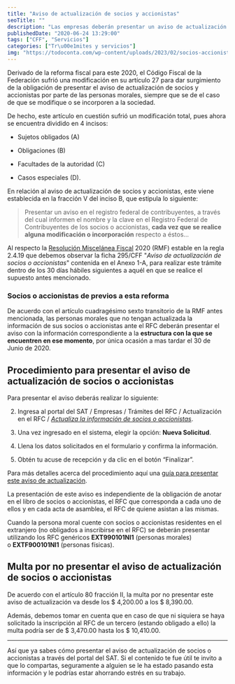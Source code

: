 ```yaml
---
title: "Aviso de actualización de socios y accionistas"
seoTitle: ""
description: "Las empresas deberán presentar un aviso de actualización de socios o accionistas cada vez que exista algún cambio respecto a estos."
publishedDate: "2020-06-24 13:29:00"
tags: ["CFF", "Servicios"]
categories: ["Tr\u00e1mites y servicios"]
img: "https://todoconta.com/wp-content/uploads/2023/02/socios-accionistas-trabajadores-partners-shareholders-worker.jpeg"
---
```



Derivado de la reforma fiscal para este 2020, el Código Fiscal de la Federación sufrió una modificación en su artículo 27 para dar surgimiento de la obligación de presentar el aviso de actualización de socios y accionistas por parte de las personas morales, siempre que se de el caso de que se modifique o se incorporen a la sociedad.




De hecho, este artículo en cuestión sufrió un modificación total, pues ahora se encuentra dividido en 4 incisos:




* Sujetos obligados (A)

* Obligaciones (B)

* Facultades de la autoridad (C)

* Casos especiales (D).




En relación al aviso de actualización de socios y accionistas, este viene establecida en la fracción V del inciso B, que estipula lo siguiente:





> Presentar un aviso en el registro federal de contribuyentes, a través del cual informen el nombre y la clave en el Registro Federal de Contribuyentes de los socios o accionistas, **cada vez que se realice alguna modificación o incorporación** respecto a éstos…




Al respecto la [Resolución Miscelánea Fiscal](https://todoconta.com/resolucion-miscelanea-fiscal/) 2020 (RMF) estable en la regla 2\.4\.19 que debemos observar la ficha 295/CFF "*Aviso de actualización de socios o accionistas*" contenida en el Anexo 1\-A, para realizar este trámite dentro de los 30 días hábiles siguientes a aquél en que se realice el supuesto antes mencionado.




### Socios o accionistas de previos a esta reforma




De acuerdo con el artículo cuadragésimo sexto transitorio de la RMF antes mencionada, las personas morales que no tengan actualizada la información de sus socios o accionistas ante el RFC deberán presentar el aviso con la información correspondiente a la **estructura con la que se encuentren en ese momento**, por única ocasión a mas tardar el 30 de Junio de 2020\.




Procedimiento para presentar el aviso de actualización de socios o accionistas
------------------------------------------------------------------------------




Para presentar el aviso deberás realizar lo siguiente:




2. Ingresa al portal del SAT / Empresas / Trámites del RFC / Actualización en el RFC / *[Actualiza la información de socios o accionistas](https://www.sat.gob.mx/tramites/26216/actualiza-la-informacion-de-socios-o-accionistas.)*.

6. Una vez ingresado en el sistema, elegir la opción: **Nueva Solicitud**.

10. Llena los datos solicitados en el formulario y confirma la información.

14. Obtén tu acuse de recepción y da clic en el botón “Finalizar”.




Para más detalles acerca del procedimiento aquí una [guía para presentar este aviso de actualización](https://www.sat.gob.mx/cs/Satellite?blobcol=urldata&blobkey=id&blobtable=MungoBlobs&blobwhere=1461175258766&ssbinary=true).




La presentación de este aviso es independiente de la obligación de anotar en el libro de socios o accionistas, el RFC que corresponda a cada uno de ellos y en cada acta de asamblea, el RFC de quiene asistan a las mismas.




Cuando la persona moral cuente con socios o accionistas residentes en el extranjero (no obligados a inscribirse en el RFC) se deberán presentar utilizando los RFC genéricos **EXT990101NI1** (personas morales) o **EXTF900101NI1** (personas físicas).




Multa por no presentar el aviso de actualización de socios o accionistas
------------------------------------------------------------------------




De acuerdo con el artículo 80 fracción II, la multa por no presentar este aviso de actualización va desde los $ 4,200\.00 a los $ 8,390\.00\.




Además, debemos tomar en cuenta que en caso de que ni siquiera se haya solicitado la inscripción al RFC de un tercero (estando obligado a ello) la multa podría ser de $ 3,470\.00 hasta los $ 10,410\.00\.






---




Así que ya sabes cómo presentar el aviso de actualización de socios o accionistas a través del portal del SAT. Si el contenido te fue útil te invito a que lo compartas, seguramente a alguien se le ha estado pasando esta información y le podrías estar ahorrando estrés en su trabajo.



